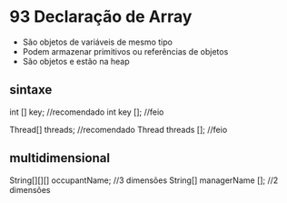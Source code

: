 # 93 Declaração de Array

- São objetos de variáveis de mesmo tipo
- Podem armazenar primitivos ou referências de objetos
- São objetos e estão na heap

## sintaxe
int [] key; //recomendado
int key []; //feio

Thread[] threads; //recomendado
Thread threads []; //feio

## multidimensional
String[][][] occupantName; //3 dimensões
String[] managerName []; //2 dimensões